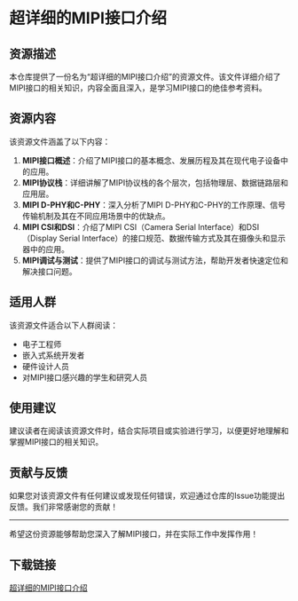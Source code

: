 # 超详细的MIPI接口介绍

## 资源描述

本仓库提供了一份名为“超详细的MIPI接口介绍”的资源文件。该文件详细介绍了MIPI接口的相关知识，内容全面且深入，是学习MIPI接口的绝佳参考资料。

## 资源内容

该资源文件涵盖了以下内容：

1. **MIPI接口概述**：介绍了MIPI接口的基本概念、发展历程及其在现代电子设备中的应用。
2. **MIPI协议栈**：详细讲解了MIPI协议栈的各个层次，包括物理层、数据链路层和应用层。
3. **MIPI D-PHY和C-PHY**：深入分析了MIPI D-PHY和C-PHY的工作原理、信号传输机制及其在不同应用场景中的优缺点。
4. **MIPI CSI和DSI**：介绍了MIPI CSI（Camera Serial Interface）和DSI（Display Serial Interface）的接口规范、数据传输方式及其在摄像头和显示器中的应用。
5. **MIPI调试与测试**：提供了MIPI接口的调试与测试方法，帮助开发者快速定位和解决接口问题。

## 适用人群

该资源文件适合以下人群阅读：

- 电子工程师
- 嵌入式系统开发者
- 硬件设计人员
- 对MIPI接口感兴趣的学生和研究人员

## 使用建议

建议读者在阅读该资源文件时，结合实际项目或实验进行学习，以便更好地理解和掌握MIPI接口的相关知识。

## 贡献与反馈

如果您对该资源文件有任何建议或发现任何错误，欢迎通过仓库的Issue功能提出反馈。我们非常感谢您的贡献！

---

希望这份资源能够帮助您深入了解MIPI接口，并在实际工作中发挥作用！

## 下载链接

[超详细的MIPI接口介绍](https://pan.quark.cn/s/47380f94803f)